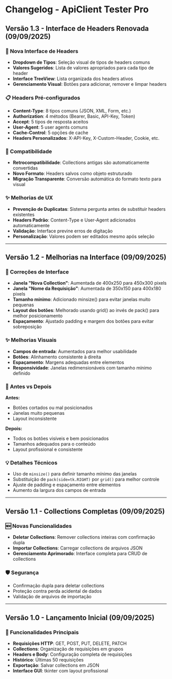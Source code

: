 # Changelog - ApiClient Tester Pro

## Versão 1.3 - Interface de Headers Renovada (09/09/2025)

### 🎨 Nova Interface de Headers
- **Dropdown de Tipos**: Seleção visual de tipos de headers comuns
- **Valores Sugeridos**: Lista de valores apropriados para cada tipo de header
- **Interface TreeView**: Lista organizada dos headers ativos
- **Gerenciamento Visual**: Botões para adicionar, remover e limpar headers

### 📋 Headers Pré-configurados
- **Content-Type**: 8 tipos comuns (JSON, XML, Form, etc.)
- **Authorization**: 4 métodos (Bearer, Basic, API-Key, Token)
- **Accept**: 5 tipos de resposta aceitos
- **User-Agent**: 5 user agents comuns
- **Cache-Control**: 5 opções de cache
- **Headers Personalizados**: X-API-Key, X-Custom-Header, Cookie, etc.

### 🔄 Compatibilidade
- **Retrocompatibilidade**: Collections antigas são automaticamente convertidas
- **Novo Formato**: Headers salvos como objeto estruturado
- **Migração Transparente**: Conversão automática do formato texto para visual

### ✨ Melhorias de UX
- **Prevenção de Duplicatas**: Sistema pergunta antes de substituir headers existentes
- **Headers Padrão**: Content-Type e User-Agent adicionados automaticamente
- **Validação**: Interface previne erros de digitação
- **Personalização**: Valores podem ser editados mesmo após seleção

---

## Versão 1.2 - Melhorias na Interface (09/09/2025)

### 🔧 Correções de Interface
- **Janela "Nova Collection"**: Aumentada de 400x250 para 450x300 pixels
- **Janela "Nome da Requisição"**: Aumentada de 350x150 para 400x180 pixels
- **Tamanho mínimo**: Adicionado minsize() para evitar janelas muito pequenas
- **Layout dos botões**: Melhorado usando grid() ao invés de pack() para melhor posicionamento
- **Espaçamento**: Ajustado padding e margem dos botões para evitar sobreposição

### ✨ Melhorias Visuais
- **Campos de entrada**: Aumentados para melhor usabilidade
- **Botões**: Alinhamento consistente à direita
- **Espaçamento**: Margens adequadas entre elementos
- **Responsividade**: Janelas redimensionáveis com tamanho mínimo definido

### 🎯 Antes vs Depois
**Antes:**
- Botões cortados ou mal posicionados
- Janelas muito pequenas
- Layout inconsistente

**Depois:**
- Todos os botões visíveis e bem posicionados
- Tamanhos adequados para o conteúdo
- Layout profissional e consistente

### 💡 Detalhes Técnicos
- Uso de `minsize()` para definir tamanho mínimo das janelas
- Substituição de `pack(side=tk.RIGHT)` por `grid()` para melhor controle
- Ajuste de padding e espaçamento entre elementos
- Aumento da largura dos campos de entrada

---

## Versão 1.1 - Collections Completas (09/09/2025)

### 🆕 Novas Funcionalidades
- **Deletar Collections**: Remover collections inteiras com confirmação dupla
- **Importar Collections**: Carregar collections de arquivos JSON
- **Gerenciamento Aprimorado**: Interface completa para CRUD de collections

### 🛡️ Segurança
- Confirmação dupla para deletar collections
- Proteção contra perda acidental de dados
- Validação de arquivos de importação

---

## Versão 1.0 - Lançamento Inicial (09/09/2025)

### 🚀 Funcionalidades Principais
- **Requisições HTTP**: GET, POST, PUT, DELETE, PATCH
- **Collections**: Organização de requisições em grupos
- **Headers e Body**: Configuração completa de requisições
- **Histórico**: Últimas 50 requisições
- **Exportação**: Salvar collections em JSON
- **Interface GUI**: tkinter com layout profissional
